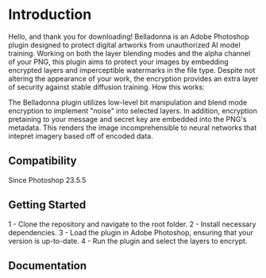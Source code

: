 # Introduction

Hello, and thank you for downloading! Belladonna is an Adobe Photoshop plugin designed to protect digital artworks from unauthorized AI model training. Working on both the layer blending modes and the alpha channel of your PNG, this plugin aims to protect your images by embedding encrypted layers and imperceptible watermarks in the file type. Despite not altering the appearance of your work, the encryption provides an extra layer of security against stable diffusion training.
How this works:

The Belladonna plugin utilizes low-level bit manipulation and blend mode encryption to implement "noise" into selected layers. In addition, encryption pretaining to your message and secret key are embedded into the PNG's metadata. This renders the image incomprehensible to neural networks that intepret imagery based off of encoded data.

## Compatibility

Since Photoshop 23.5.5

## Getting Started

1 - Clone the repository and navigate to the root folder.
2 - Install necessary dependencies.
3 - Load the plugin in Adobe Photoshop, ensuring that your version is up-to-date. 
4 - Run the plugin and select the layers to encrypt.


## Documentation

